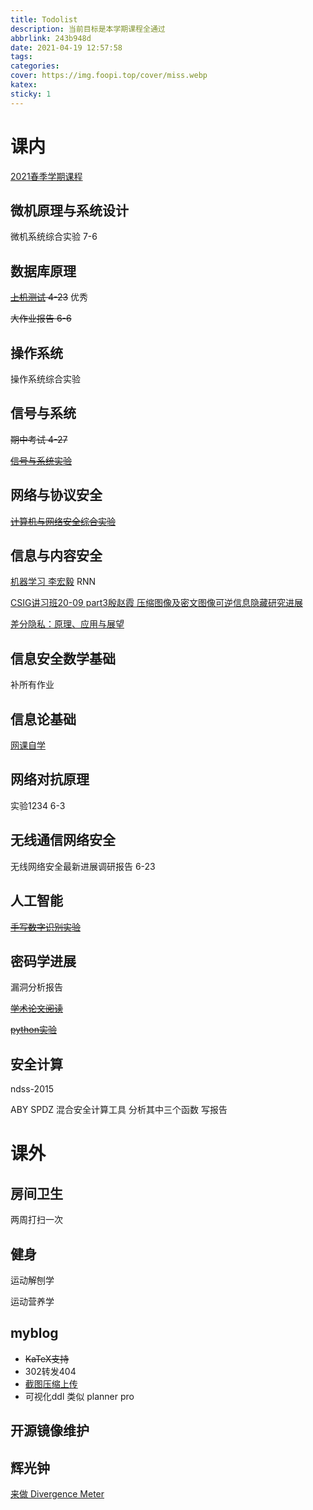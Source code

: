 ```yaml
---
title: Todolist
description: 当前目标是本学期课程全通过
abbrlink: 243b948d
date: 2021-04-19 12:57:58
tags:
categories:
cover: https://img.foopi.top/cover/miss.webp
katex:
sticky: 1
---
```


# 课内

[2021春季学期课程](https://foopi.top/posts/cc41c62f/)

## 微机原理与系统设计

微机系统综合实验 7-6

## 数据库原理

~~[上机测试](https://foopi.top/posts/122cff9f/) 4-23~~ 优秀

~~大作业报告 6-6~~

## 操作系统

操作系统综合实验

## 信号与系统

~~期中考试 4-27~~

~~[信号与系统实验](https://foopi.top/tags/matlab/)~~

## 网络与协议安全

~~[计算机与网络安全综合实验](https://foopi.top/categories/%E6%83%B3%E8%A6%81%E6%AF%95%E4%B8%9A/%E7%BD%91%E7%BB%9C%E4%B8%8E%E5%8D%8F%E8%AE%AE%E5%AE%89%E5%85%A8/)~~

## 信息与内容安全

[机器学习 李宏毅](https://www.bilibili.com/video/BV1Wv411h7kN) RNN

[CSIG讲习班20-09 part3殷赵霞 压缩图像及密文图像可逆信息隐藏研究进展](
https://www.bilibili.com/video/BV1Qk4y1k7GY?from=search&seid=15466391295177723172)

[差分隐私：原理、应用与展望](https://www.bilibili.com/video/BV1Tk4y117uA?from=search&seid=10380937147053242260)

## 信息安全数学基础

补所有作业

## 信息论基础

[网课自学](https://www.bilibili.com/video/BV1kE411E7HX)

## 网络对抗原理

实验1234 6-3

## 无线通信网络安全

无线网络安全最新进展调研报告 6-23

## 人工智能

~~[手写数字识别实验](https://foopi.top/posts/293e401e/)~~

## 密码学进展

漏洞分析报告

~~[学术论文阅读](https://foopi.top/posts/28034c81/)~~

~~[python实验](https://foopi.top/posts/314e2427/)~~

## 安全计算

ndss-2015

ABY SPDZ 混合安全计算工具 分析其中三个函数 写报告

# 课外

## 房间卫生

两周打扫一次

## 健身

运动解刨学

运动营养学

## myblog

- ~~KaTeX支持~~
- 302转发404
- [截图压缩上传](https://maojun.xyz/build-your-own-image-server-with-backblaze-b2.html)
- 可视化ddl 类似 planner pro

## 开源镜像维护

## 辉光钟

[来做 Divergence Meter](https://debupt.github.io/2018/02/02/%E6%9D%A5%E5%81%9A-Divergence-Meter-%E8%BE%89%E5%85%89%E7%AE%A1%E6%97%B6%E9%92%9F/)

